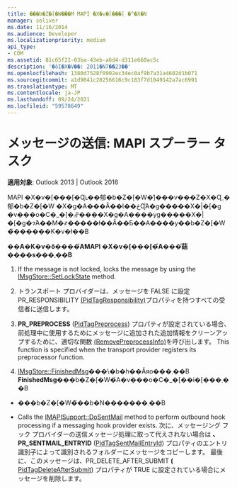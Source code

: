 ```yaml
---
title: ���b�Z�[�W�̑��M MAPI �X�v�[���[ �^�X�N
manager: soliver
ms.date: 11/16/2014
ms.audience: Developer
ms.localizationpriority: medium
api_type:
- COM
ms.assetid: 81c65f21-03ba-43eb-a6d4-d311e660ac5c
description: '�ŏI�X�V��: 2011�N7��23��'
ms.openlocfilehash: 1380d7528f0902ec34ec0af9b7a31a4602d1b071
ms.sourcegitcommit: a1d9041c20256616c9c183f7d1049142a7ac6991
ms.translationtype: MT
ms.contentlocale: ja-JP
ms.lasthandoff: 09/24/2021
ms.locfileid: "59578649"
---
```

# <a name="sending-messages-mapi-spooler-tasks"></a>メッセージの送信: MAPI スプーラー タスク

  
  
**適用対象**: Outlook 2013 | Outlook 2016 
  
MAPI �X�v�[���[�Ɋւ��郁�b�Z�[�W�̓]���v���Z�X�Ɋ܂܂�郁�b�Z�[�W �X�g�A���Ȃ��Ɩ��ڂɊ֘A�g�����X�|�[�g �v���o�C�_�[�𖧌����X�g�A����уg�����X�|�[�g�ɂ́A��M�҂�����ł��Ȃ��Ƃ��A����у��b�Z�[�W�̏������K�v�ł��B
  
 **��A�K�v�ȏ����́AMAPI �X�v�[���[�́A���̎菇����s���܂��B**
  
1. If the message is not locked, locks the message by using the [IMsgStore::SetLockState](imsgstore-setlockstate.md) method. 
    
2. トランスポート プロバイダーは、メッセージを FALSE に設定PR_RESPONSIBILITY  [(PidTagResponsibility)](pidtagresponsibility-canonical-property.md)プロパティを持つすべての受信者に送信します。 
    
3. **PR_PREPROCESS** ([PidTagPreprocess](pidtagpreprocess-canonical-property.md)) プロパティが設定されている場合、前処理中に使用するためにメッセージに追加された追加情報をクリーンアップするために、適切な関数 [(RemovePreprocessInfo)](removepreprocessinfo.md)を呼び出します。 This function is specified when the transport provider registers its preprocessor function. 
    
4. [IMsgStore::FinishedMsg](imsgstore-finishedmsg.md)���\�b�h��Ăяo���܂��B **FinishedMsg**���b�Z�[�W�́A�v���o�C�_�[��i�[���܂��B
    
  - ���b�Z�[�W�̃��b�N�������܂��B
    
  - Calls the [IMAPISupport::DoSentMail](imapisupport-dosentmail.md) method to perform outbound hook processing if a messaging hook provider exists. 次に、メッセージング フック プロバイダーの送信メッセージ処理に取って代えされない場合は **、PR_SENTMAIL_ENTRYID** ([PidTagSentMailEntryId](pidtagsentmailentryid-canonical-property.md)) プロパティのエントリ識別子によって識別されるフォルダーにメッセージをコピーします。 最後に、このメッセージは、PR_DELETE_AFTER_SUBMIT **(** [PidTagDeleteAfterSubmit](pidtagdeleteaftersubmit-canonical-property.md)) プロパティが TRUE に設定されている場合にメッセージを削除します。 
    

